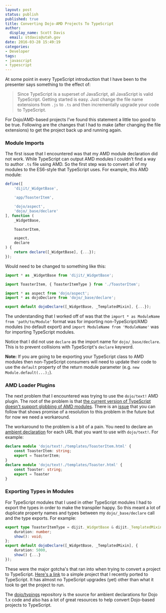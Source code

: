 ```yaml
---
layout: post
status: publish
published: true
title: Converting Dojo-AMD Projects To TypeScript
author:
  display_name: Scott Davis
  email: stdavis@utah.gov
date: 2016-03-28 15:49:19
categories:
- Developer
tags:
- javascript
- typescript
---
```


At some point in every TypeScript introduction that I have been to the presenter says something to the effect of:

>Since TypeScript is a superset of JavaScript, all JavaScript is valid TypeScript. Getting started is easy. Just change the file name extensions from `.js` to `.ts` and then incrementally upgrade your code to TypeScript.

For Dojo/AMD-based projects I’ve found this statement a little too good to be true. Following are the changes that I had to make (after changing the file extensions) to get the project back up and running again.

### Module Imports
The first issue that I encountered was that my AMD module declaration did not work. While TypeScript can output AMD modules I couldn't find a way to author `.ts` file using AMD. So the first step was to convert all of my modules to the ES6-style that TypeScript uses. For example, this AMD module:
```js
define([
    'dijit/_WidgetBase',

    'app/ToasterItem',

    'dojo/aspect',
    'dojo/_base/declare'
], function (
    _WidgetBase,

    ToasterItem,

    aspect,
    declare
) {
    return declare([_WidgetBase], {...});
});
```

Would need to be changed to something like this:

```ts
import * as _WidgetBase from 'dijit/_WidgetBase';

import ToasterItem, { ToasterItemType } from './ToasterItem';

import * as aspect from 'dojo/aspect';
import * as dojoDeclare from 'dojo/_base/declare';

export default dojoDeclare([_WidgetBase, _TemplatedMixin], {...});
```

The understanding that I worked off of was that the `import * as ModuleName from 'path/to/Module'` format was for importing non-TypeScript/AMD modules (no default export) and `import ModuleName from 'ModuleName'` was for importing TypeScript modules.

Notice that I did not use `declare` as the import name for `dojo/_base/declare`. This is to prevent collisions with TypeScript's `declare` keyword.

**Note:** If you are going to be exporting your TypeScript class to AMD modules then non-TypeScript consumers will need to update their code to use the `default` property of the return module parameter (e.g. `new Module.default(...);`).

### AMD Loader Plugins
The next problem that I encountered was trying to use the `dojo/text!` AMD plugin. The root of the problem is that [the current version of TypeScript doesn't support globbing of AMD modules](https://github.com/dojo/typings#amd-plugin-globbing). There is an [issue](https://github.com/Microsoft/TypeScript/issues/6615) that you can follow that shows promise of a resolution to this problem in the future but for now we need a workaround.

The workaround to the problem is a bit of a pain. You need to declare an [ambient declaration](http://www.typescriptlang.org/docs/handbook/modules.html#ambient-modules) for each URL that you want to use with `dojo/text!`. For example:

```ts
declare module 'dojo/text!./templates/ToasterItem.html' {
    const ToasterItem: string;
    export = ToasterItem;
}
declare module 'dojo/text!./templates/Toaster.html' {
    const Toaster: string;
    export = Toaster
}
```

### Exporting Types in Modules
For TypeScript modules that I used in other TypeScript modules I had to export the types in order to make the transpiler happy. So this meant a lot of duplicate property names and types between my `dojo/_base/declare` call and the type exports. For example:
```ts
export type ToasterItemType = dijit._WidgetBase & dijit._TemplatedMixin & {
    duration: number;
    show(): void;
};
export default dojoDeclare([_WidgetBase, _TemplatedMixin], {
    duration: 5000,
    show() {...}
});
```

These were the major gotcha's that ran into when trying to convert a project to TypeScript. [Here's a link](https://github.com/agrc-widgets/toaster) to a simple project that I recently ported to TypeScript. It has almost no TypeScript upgrades (yet) other than what it took to get the project to run.

The [dojo/typings](https://github.com/dojo/typings) repository is the source for ambient declarations for Dojo 1.x code and also has a lot of great resources to help convert Dojo-based projects to TypeScript.
